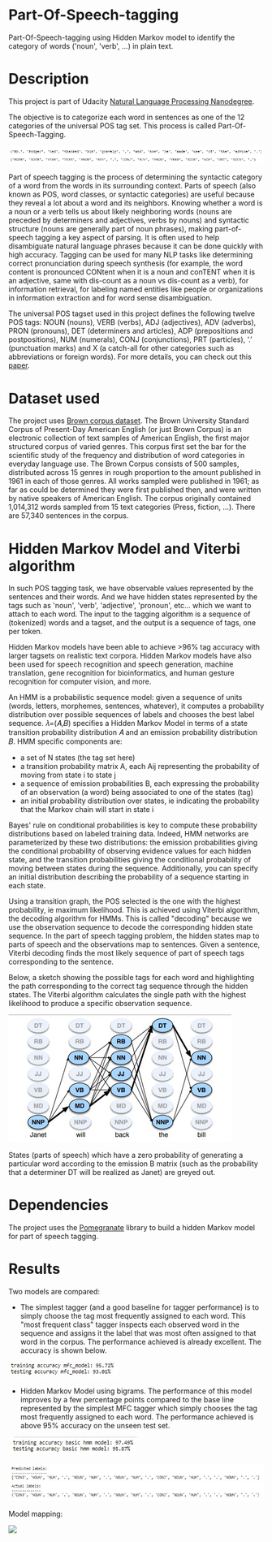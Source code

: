 # Part-Of-Speech-tagging

Part-Of-Speech-tagging using Hidden Markov model to identify the category of words ('noun', 'verb', ...) in plain text.

# Description

This project is part of Udacity [Natural Language Processing Nanodegree](https://www.udacity.com/course/natural-language-processing-nanodegree--nd892).

The objective is to categorize each word in sentences as one of the 12 categories of the universal POS tag set. This process is called Part-Of-Speech-Tagging.

![](asset/POS.jpg)

Part of speech tagging is the process of determining the syntactic category of a word from the words in its surrounding context. Parts of speech (also known as POS, word classes, or syntactic categories) are useful because they reveal a lot about a word and its neighbors. Knowing whether a word is a noun or a verb tells us about likely neighboring words (nouns are preceded by determiners and adjectives, verbs by nouns) and syntactic structure (nouns are generally part of noun phrases), making part-of-speech tagging a key aspect of parsing. It is often used to help disambiguate natural language phrases because it can be done quickly with high accuracy. Tagging can be used for many NLP tasks like determining correct pronunciation during speech synthesis (for example, the word content is pronounced CONtent when it is a noun and conTENT when it is an adjective, same with dis-count as a noun vs dis-count as a verb), for information retrieval, for labeling named entities like people or organizations in information extraction and for word sense disambiguation.

The universal POS tagset used in this project defines the following twelve POS tags: NOUN (nouns), VERB (verbs), ADJ (adjectives), ADV (adverbs), PRON (pronouns), DET (determiners and articles), ADP (prepositions and postpositions), NUM (numerals), CONJ (conjunctions), PRT (particles), ‘.’ (punctuation marks) and X (a catch-all for other categories such as abbreviations or foreign words). For more details, you can check out this [paper](http://www.petrovi.de/data/universal.pdf).

# Dataset used

The project uses [Brown corpus dataset](https://en.wikipedia.org/wiki/Brown_Corpus). The Brown University Standard Corpus of Present-Day American English (or just Brown Corpus) is an electronic collection of text samples of American English, the first major structured corpus of varied genres. This corpus first set the bar for the scientific study of the frequency and distribution of word categories in everyday language use. The Brown Corpus consists of 500 samples, distributed across 15 genres in rough proportion to the amount published in 1961 in each of those genres. All works sampled were published in 1961; as far as could be determined they were first published then, and were written by native speakers of American English. The corpus originally contained 1,014,312 words sampled from 15 text categories (Press, fiction, ...). There are 57,340 sentences in the corpus.

# Hidden Markov Model and Viterbi algorithm

In such POS tagging task, we have observable values represented by the sentences and their words. And we have hidden states represented by the tags such as 'noun', 'verb', 'adjective', 'pronoun', etc... which we want to attach to each word. The input to the tagging algorithm is a sequence of (tokenized) words and a tagset, and the output is a sequence of tags, one per token.

Hidden Markov models have been able to achieve >96% tag accuracy with larger tagsets on realistic text corpora. Hidden Markov models have also been used for speech recognition and speech generation, machine translation, gene recognition for bioinformatics, and human gesture recognition for computer vision, and more.

An HMM is a probabilistic sequence model: given a sequence of units (words, letters, morphemes, sentences, whatever), it computes a probability distribution over possible sequences of labels and chooses the best label sequence. 𝜆=(𝐴,𝐵) specifies a Hidden Markov Model in terms of a state transition probability distribution 𝐴 and an emission probability distribution 𝐵. HMM specific components are:
 - a set of N states (the tag set here)
 - a transition probability matrix A, each Aij representing the probability of moving from state i to state j
 - a sequence of emission probabilities B, each expressing the probability of an observation (a word) being associated to one of the states (tag)
 - an initial probability distribution over states, ie indicating the probability that the Markov chain will start in state i
 
Bayes' rule on conditional probabilities is key to compute these probability distributions based on labeled training data. Indeed, HMM networks are parameterized by these two distributions: the emission probabilities giving the conditional probability of observing evidence values for each hidden state, and the transition probabilities giving the conditional probability of moving between states during the sequence. Additionally, you can specify an initial distribution describing the probability of a sequence starting in each state.

Using a transition graph, the POS selected is the one with the highest probability, ie maximum likelihood. This is achieved using Viterbi algorithm, the decoding algorithm for HMMs. This is called "decoding" because we use the observation sequence to decode the corresponding hidden state sequence. In the part of speech tagging problem, the hidden states map to parts of speech and the observations map to sentences. Given a sentence, Viterbi decoding finds the most likely sequence of part of speech tags corresponding to the sentence.

Below, a sketch showing the possible tags for each word and highlighting the path corresponding to the correct tag sequence through the hidden states. The Viterbi algorithm calculates the single path with the highest likelihood to produce a specific observation sequence.

![](asset/viterbi.jpg)

States (parts of speech) which have a zero probability of generating a particular word according to the emission B matrix (such as the probability that a determiner DT will be realized as Janet) are greyed out.

# Dependencies

The project uses the [Pomegranate](https://github.com/jmschrei/pomegranate) library to build a hidden Markov model for part of speech tagging.

# Results

Two models are compared:

- The simplest tagger (and a good baseline for tagger performance) is to simply choose the tag most frequently assigned to each word. This "most frequent class" tagger inspects each observed word in the sequence and assigns it the label that was most often assigned to that word in the corpus. The performance achieved is already excellent. The accuracy is shown below.

![](asset/MFC.jpg)


- Hidden Markov Model using bigrams. The performance of this model improves by a few percentage points compared to the base line represented by the simplest MFC tagger which simply chooses the tag most frequently assigned to each word. The performance achieved is above 95% accuracy on the unseen test set. 

![](asset/HMM.jpg)

![](asset/results.jpg)


Model mapping:

![](asset/exampleHMM.jpg)
